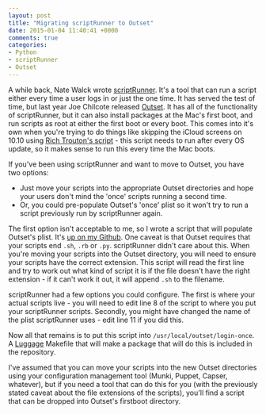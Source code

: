 ```yaml
---
layout: post
title: "Migrating scriptRunner to Outset"
date: 2015-01-04 11:40:41 +0000
comments: true
categories: 
- Python
- scriptRunner
- Outset
---
```

A while back, Nate Walck wrote [scriptRunner](https://github.com/natewalck/Scripts/blob/master/scriptRunner.py). It's a tool that can run a script either every time a user logs in or just the one time. It has served the test of time, but last year Joe Chilcote released [Outset](https://github.com/chilcote/outset). It has all of the functionality of scriptRunner, but it can also install packages at the Mac's first boot, and run scripts as root at either the first boot or every boot. This comes into it's own when you're trying to do things like skipping the iCloud screens on 10.10 using [Rich Trouton's script](https://derflounder.wordpress.com/2014/10/16/disabling-the-icloud-and-diagnostics-pop-up-windows-in-yosemite/) - this script needs to run after every OS update, so it makes sense to run this every time the Mac boots.

If you've been using scriptRunner and want to move to Outset, you have two options:

* Just move your scripts into the appropriate Outset directories and hope your users don't mind the 'once' scripts running a second time.
* Or, you could pre-populate Outset's 'once' plist so it won't try to run a script previously run by scriptRunner again.

The first option isn't acceptable to me, so I wrote a script that will populate Outset's plist. It's [up on my Github](https://github.com/grahamgilbert/macscripts/tree/master/scriptRunnerToOutset). One caveat is that Outset requires that your scripts end ``.sh``, ``.rb`` or ``.py``. scriptRunner didn't care about this. When you're moving your scripts into the Outset directory, you will need to ensure your scripts have the correct extension. This script will read the first line and try to work out what kind of script it is if the file doesn't have the right extension - if it can't work it out, it will append ``.sh`` to the filename.

scriptRunner had a few options you could configure. The first is where your actual scripts live - you will need to edit line 8 of the script to where you put your scriptRunner scripts. Secondly, you might have changed the name of the plist scriptRunner uses - edit line 11 if you did this.

Now all that remains is to put this script into ``/usr/local/outset/login-once``. A [Luggage](https://github.com/unixorn/luggage) Makefile that will make a package that will do this is included in the repository.

I've assumed that you can move your scripts into the new Outset directories using your configuration management tool (Munki, Puppet, Capser, whatever), but if you need a tool that can do this for you (with the previously stated caveat about the file extensions of the scripts), you'll find a script that can be dropped into Outset's firstboot directory.